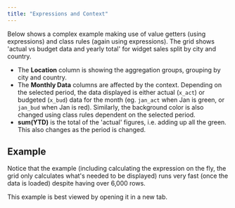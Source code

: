 ```yaml
---
title: "Expressions and Context"
---
```


Below shows a complex example making use of value getters (using expressions) and class rules (again using expressions). The grid shows 'actual vs budget data and yearly total' for widget sales split by city and country.

- The **Location** column is showing the aggregation groups, grouping by city and country.
- The **Monthly Data** columns are affected by the context. Depending on the selected period, the data displayed is either actual (`x_act`) or budgeted (`x_bud`) data for the month (eg. `jan_act` when Jan is green, or `jan_bud` when Jan is red). Similarly, the background color is also changed using class rules dependent on the selected period.
- **sum(YTD)** is the total of the 'actual' figures, i.e. adding up all the green. This also changes as the period is changed.

## Example

Notice that the example (including calculating the expression on the fly, the grid only calculates what's needed to be displayed) runs very fast (once the data is loaded) despite having over 6,000 rows.

This example is best viewed by opening it in a new tab.

<grid-example title='Monthly Sales' name='monthly-sales' type='typescript' options='{ "enterprise": true, "extras": ["fontawesome", "bootstrap"] }'></grid-example>
